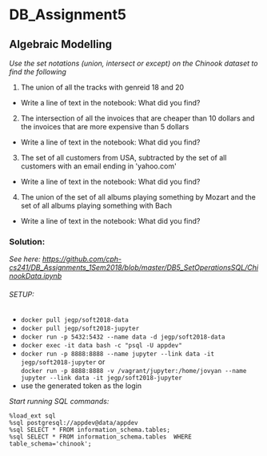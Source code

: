 # DB_Assignment5
## Algebraic Modelling

_Use the set notations (union, intersect or except) on the Chinook dataset to find the following_

1. The union of all the tracks with genreid 18 and 20
- Write a line of text in the notebook: What did you find?
  
2. The intersection of all the invoices that are cheaper than 10 dollars and the invoices that are more expensive than 5 dollars
- Write a line of text in the notebook: What did you find?

3. The set of all customers from USA, subtracted by the set of all customers with an email ending in 'yahoo.com'
- Write a line of text in the notebook: What did you find?

4. The union of the set of all albums playing something by Mozart and the set of all albums playing something with Bach
- Write a line of text in the notebook: What did you find?

### Solution: 
_See here: https://github.com/cph-cs241/DB_Assignments_1Sem2018/blob/master/DB5_SetOperationsSQL/ChinookData.ipynb_

###### SETUP:
- `docker pull jegp/soft2018-data `<br>
- `docker pull jegp/soft2018-jupyter`<br>
- `docker run -p 5432:5432 --name data -d jegp/soft2018-data`<br>
- `docker exec -it data bash -c "psql -U appdev"`<br>
- `docker run -p 8888:8888 --name jupyter --link data -it jegp/soft2018-jupyter`
  or <br>
`docker run -p 8888:8888 -v /vagrant/jupyter:/home/jovyan --name jupyter --link data -it jegp/soft2018-jupyter `<br>
- use the generated token as the login



_Start running SQL commands:_

`%load_ext sql` <br>
`%sql postgresql://appdev@data/appdev`<br>
`%sql SELECT * FROM information_schema.tables;`<br>
`%sql SELECT * FROM information_schema.tables  WHERE table_schema='chinook';`<br>
